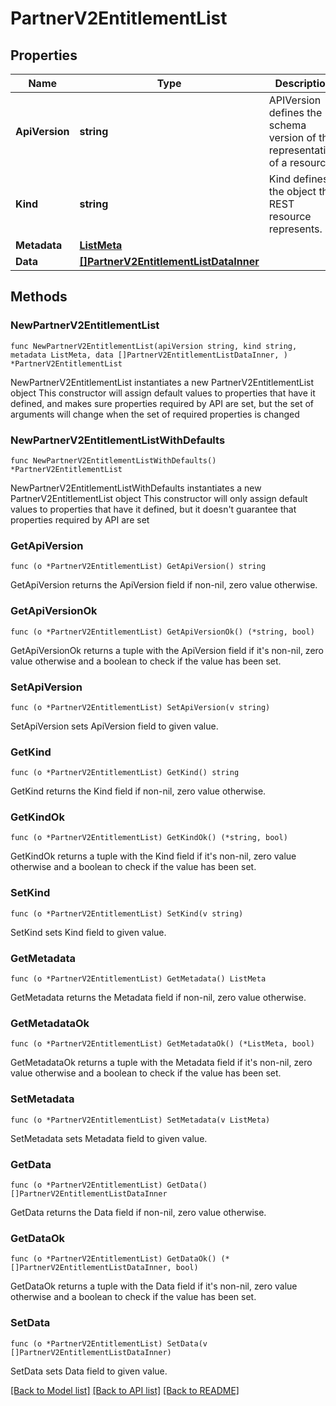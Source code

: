 # PartnerV2EntitlementList

## Properties

Name | Type | Description | Notes
------------ | ------------- | ------------- | -------------
**ApiVersion** | **string** | APIVersion defines the schema version of this representation of a resource. | [readonly] 
**Kind** | **string** | Kind defines the object this REST resource represents. | [readonly] 
**Metadata** | [**ListMeta**](ListMeta.md) |  | 
**Data** | [**[]PartnerV2EntitlementListDataInner**](PartnerV2EntitlementListDataInner.md) |  | 

## Methods

### NewPartnerV2EntitlementList

`func NewPartnerV2EntitlementList(apiVersion string, kind string, metadata ListMeta, data []PartnerV2EntitlementListDataInner, ) *PartnerV2EntitlementList`

NewPartnerV2EntitlementList instantiates a new PartnerV2EntitlementList object
This constructor will assign default values to properties that have it defined,
and makes sure properties required by API are set, but the set of arguments
will change when the set of required properties is changed

### NewPartnerV2EntitlementListWithDefaults

`func NewPartnerV2EntitlementListWithDefaults() *PartnerV2EntitlementList`

NewPartnerV2EntitlementListWithDefaults instantiates a new PartnerV2EntitlementList object
This constructor will only assign default values to properties that have it defined,
but it doesn't guarantee that properties required by API are set

### GetApiVersion

`func (o *PartnerV2EntitlementList) GetApiVersion() string`

GetApiVersion returns the ApiVersion field if non-nil, zero value otherwise.

### GetApiVersionOk

`func (o *PartnerV2EntitlementList) GetApiVersionOk() (*string, bool)`

GetApiVersionOk returns a tuple with the ApiVersion field if it's non-nil, zero value otherwise
and a boolean to check if the value has been set.

### SetApiVersion

`func (o *PartnerV2EntitlementList) SetApiVersion(v string)`

SetApiVersion sets ApiVersion field to given value.


### GetKind

`func (o *PartnerV2EntitlementList) GetKind() string`

GetKind returns the Kind field if non-nil, zero value otherwise.

### GetKindOk

`func (o *PartnerV2EntitlementList) GetKindOk() (*string, bool)`

GetKindOk returns a tuple with the Kind field if it's non-nil, zero value otherwise
and a boolean to check if the value has been set.

### SetKind

`func (o *PartnerV2EntitlementList) SetKind(v string)`

SetKind sets Kind field to given value.


### GetMetadata

`func (o *PartnerV2EntitlementList) GetMetadata() ListMeta`

GetMetadata returns the Metadata field if non-nil, zero value otherwise.

### GetMetadataOk

`func (o *PartnerV2EntitlementList) GetMetadataOk() (*ListMeta, bool)`

GetMetadataOk returns a tuple with the Metadata field if it's non-nil, zero value otherwise
and a boolean to check if the value has been set.

### SetMetadata

`func (o *PartnerV2EntitlementList) SetMetadata(v ListMeta)`

SetMetadata sets Metadata field to given value.


### GetData

`func (o *PartnerV2EntitlementList) GetData() []PartnerV2EntitlementListDataInner`

GetData returns the Data field if non-nil, zero value otherwise.

### GetDataOk

`func (o *PartnerV2EntitlementList) GetDataOk() (*[]PartnerV2EntitlementListDataInner, bool)`

GetDataOk returns a tuple with the Data field if it's non-nil, zero value otherwise
and a boolean to check if the value has been set.

### SetData

`func (o *PartnerV2EntitlementList) SetData(v []PartnerV2EntitlementListDataInner)`

SetData sets Data field to given value.



[[Back to Model list]](../README.md#documentation-for-models) [[Back to API list]](../README.md#documentation-for-api-endpoints) [[Back to README]](../README.md)


